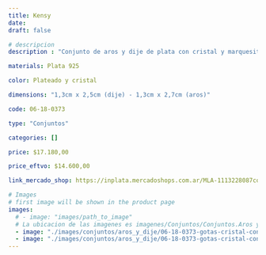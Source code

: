 ```yaml
---
title: Kensy
date: 
draft: false

# descripcion
description : "Conjunto de aros y dije de plata con cristal y marquesita"

materials: Plata 925

color: Plateado y cristal 

dimensions: "1,3cm x 2,5cm (dije) - 1,3cm x 2,7cm (aros)"

code: 06-18-0373

type: "Conjuntos"

categories: []

price: $17.180,00

price_eftvo: $14.600,00

link_mercado_shop: https://inplata.mercadoshops.com.ar/MLA-1113228087conjunto-plata-925-y-cristal-aros-y-dije-kensy-_JM

# Images
# first image will be shown in the product page
images:
  # - image: "images/path_to_image"
  # La ubicacion de las imagenes es imagenes/Conjuntos/Conjuntos.Aros y Dije/06-18-0373-kensy
  - image: "./images/conjuntos/aros_y_dije/06-18-0373-gotas-cristal-con-marquesita_a.JPG"
  - image: "./images/conjuntos/aros_y_dije/06-18-0373-gotas-cristal-con-marquesita_b.JPG"
---
```


